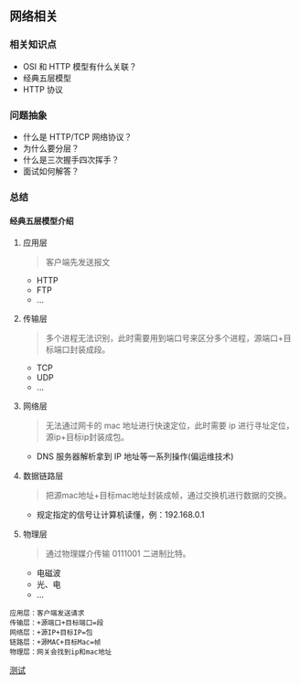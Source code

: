 ## 网络相关

### 相关知识点

- OSI 和 HTTP 模型有什么关联？
- 经典五层模型
- HTTP 协议

### 问题抽象

- 什么是 HTTP/TCP 网络协议？
- 为什么要分层？
- 什么是三次握手四次挥手？
- 面试如何解答？

### 总结

#### 经典五层模型介绍

1. 应用层
    > 客户端先发送报文
   - HTTP
   - FTP
   - ...

2. 传输层
    > 多个进程无法识别，此时需要用到端口号来区分多个进程，源端口+目标端口封装成段。
   - TCP
   - UDP
   - ...
3. 网络层
   > 无法通过网卡的 mac 地址进行快速定位，此时需要 ip 进行寻址定位，源ip+目标ip封装成包。
   - DNS 服务器解析拿到 IP 地址等一系列操作(偏运维技术)
4. 数据链路层
   > 把源mac地址+目标mac地址封装成帧，通过交换机进行数据的交换。
   - 规定指定的信号让计算机读懂，例：192.168.0.1
5. 物理层
   > 通过物理媒介传输 0111001 二进制比特。
   - 电磁波
   - 光、电
   - ...


```tefcha
应用层：客户端发送请求
传输层：+源端口+目标端口=段
网络层：+源IP+目标IP=包
链路层：+源MAC+目标Mac=帧
物理层：网关会找到ip和mac地址
```

[测试](./测试.html)
